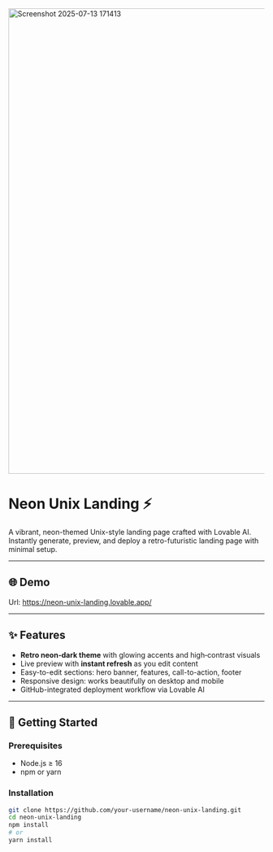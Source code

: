 <img width="1905" height="916" alt="Screenshot 2025-07-13 171413" src="https://github.com/user-attachments/assets/49473b26-2fda-4b92-8826-775075666857" />

# Neon Unix Landing ⚡

A vibrant, neon-themed Unix-style landing page crafted with Lovable AI. Instantly generate, preview, and deploy a retro-futuristic landing page with minimal setup.

---

## 🌐 Demo

Url: https://neon-unix-landing.lovable.app/

---

## ✨ Features

- **Retro neon‑dark theme** with glowing accents and high‑contrast visuals  
- Live preview with **instant refresh** as you edit content  
- Easy-to-edit sections: hero banner, features, call-to-action, footer  
- Responsive design: works beautifully on desktop and mobile  
- GitHub-integrated deployment workflow via Lovable AI

---

## 🚀 Getting Started

### Prerequisites

- Node.js ≥ 16
- npm or yarn

### Installation

```bash
git clone https://github.com/your-username/neon-unix-landing.git
cd neon-unix-landing
npm install
# or
yarn install

